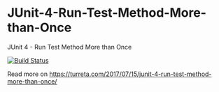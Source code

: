 # JUnit-4-Run-Test-Method-More-than-Once
JUnit 4 - Run Test Method More than Once


[![Build Status](https://travis-ci.org/Turreta/JUnit-4-Run-Test-Method-More-than-Once.svg?branch=master)](https://travis-ci.org/Turreta/JUnit-4-Run-Test-Method-More-than-Once)

Read more on https://turreta.com/2017/07/15/junit-4-run-test-method-more-than-once/
